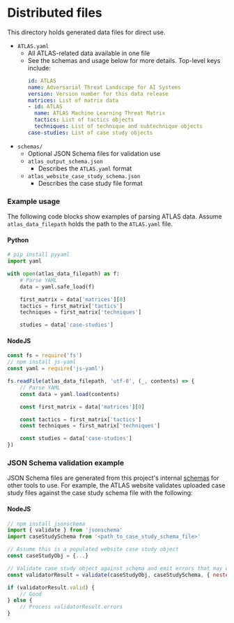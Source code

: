 # Distributed files

This directory holds generated data files for direct use.

- `ATLAS.yaml`
    + All ATLAS-related data available in one file
    + See the schemas and usage below for more details. Top-level keys include:
        ```yaml
        id: ATLAS
        name: Adversarial Threat Landscape for AI Systems
        version: Version number for this data release
        matrices: List of matrix data
        - id: ATLAS
          name: ATLAS Machine Learning Threat Matrix
          tactics: List of tactics objects
          techniques: List of technique and subtechnique objects
        case-studies: List of case study objects
        ```
- `schemas/`
    + Optional JSON Schema files for validation use
    + `atlas_output_schema.json`
        * Describes the `ATLAS.yaml` format
    + `atlas_website_case_study_schema.json`
        * Describes the case study file format

### Example usage

The following code blocks show examples of parsing ATLAS data.  Assume `atlas_data_filepath` holds the path to the `ATLAS.yaml` file.

#### Python
```python
# pip install pyyaml
import yaml

with open(atlas_data_filepath) as f:
    # Parse YAML
    data = yaml.safe_load(f)

    first_matrix = data['matrices'][0]
    tactics = first_matrix['tactics']
    techniques = first_matrix['techniques']

    studies = data['case-studies']
```

#### NodeJS
```js
const fs = require('fs')
// npm install js-yaml
const yaml = require('js-yaml')

fs.readFile(atlas_data_filepath, 'utf-8', (_, contents) => {
    // Parse YAML
    const data = yaml.load(contents)

    const first_matrix = data['matrices'][0]

    const tactics = first_matrix['tactics']
    const techniques = first_matrix['techniques']

    const studies = data['case-studies']
})
```

### JSON Schema validation example

JSON Schema files are generated from this project's internal [schemas](../schemas/README.md) for other tools to use. For example, the ATLAS website validates uploaded case study files against the case study schema file with the following:

#### NodeJS

```js
// npm install jsonschema
import { validate } from 'jsonschema'
import caseStudySchema from '<path_to_case_study_schema_file>'

// Assume this is a populated website case study object
const caseStudyObj = {...}

// Validate case study object against schema and emit errors that may occur from nested `anyOf` validations
const validatorResult = validate(caseStudyObj, caseStudySchema, { nestedErrors: true })

if (validatorResult.valid) {
    // Good
} else {
    // Process validatorResult.errors
}

```
